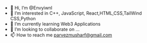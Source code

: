 - 👋 Hi, I’m @Envyiwnl
- 👀 I’m interested in C++, JavaScript, React,HTML,CSS,TailWind CSS,Python
- 🌱 I’m currently learning Web3 Applications 
- 💞️ I’m looking to collaborate on ...
- 📫 How to reach me parvezmusharf@gmail.com

<!---
Envyiwnl/Envyiwnl is a ✨ special ✨ repository because its `README.md` (this file) appears on your GitHub profile.
You can click the Preview link to take a look at your changes.
--->
